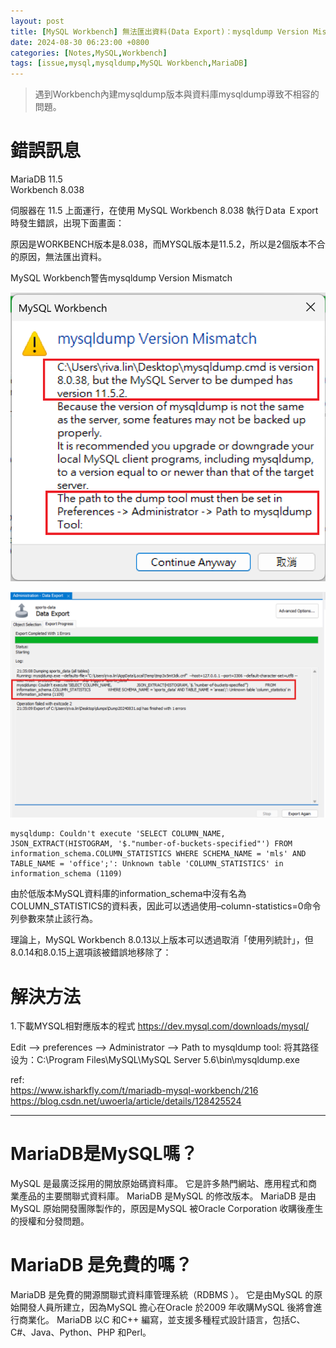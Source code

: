 ```yaml
---
layout: post
title: [MySQL Workbench] 無法匯出資料(Data Export)：mysqldump Version Mismatch。log:MySQL Workbench Database Export Error Unknown table column statistics in information schema 1109.
date: 2024-08-30 06:23:00 +0800
categories: [Notes,MySQL,Workbench]
tags: [issue,mysql,mysqldump,MySQL Workbench,MariaDB]
---
```



> 遇到Workbench內建mysqldump版本與資料庫mysqldump導致不相容的問題。

# 錯誤訊息

MariaDB 11.5        
Workbench 8.038          

伺服器在 11.5 上面運行，在使用 MySQL Workbench 8.038 執行Ｄata Ｅxport 時發生錯誤，出現下面畫面：

原因是WORKBENCH版本是8.038，而MYSQL版本是11.5.2，所以是2個版本不合的原因，無法匯出資料。


MySQL Workbench警告mysqldump Version Mismatch   

![](/assets/img/post/mysql-workbench-mysqldump-export-error.png)


![](/assets/img/post/mysql-workbench-mysqldump-export-error-log.png)
```
mysqldump: Couldn't execute 'SELECT COLUMN_NAME, JSON_EXTRACT(HISTOGRAM, '$."number-of-buckets-specified"') FROM information_schema.COLUMN_STATISTICS WHERE SCHEMA_NAME = 'mls' AND TABLE_NAME = 'office';': Unknown table 'COLUMN_STATISTICS' in information_schema (1109)
```

由於低版本MySQL資料庫的information_schema中沒有名為COLUMN_STATISTICS的資料表，因此可以透過使用–column-statistics=0命令列參數來禁止該行為。

理論上，MySQL Workbench 8.0.13以上版本可以透過取消「使用列統計」，但8.0.14和8.0.15上選項該被錯誤地移除了：


# 解決方法

1.下載MYSQL相對應版本的程式 
<https://dev.mysql.com/downloads/mysql/>


Edit --> preferences --> Administrator --> Path to mysqldump tool: 将其路径设为：C:\Program Files\MySQL\MySQL Server 5.6\bin\mysqldump.exe






ref:      
<https://www.isharkfly.com/t/mariadb-mysql-workbench/216>         
<https://blog.csdn.net/uwoerla/article/details/128425524>


---


# MariaDB是MySQL嗎？

MySQL 是最廣泛採用的開放原始碼資料庫。 它是許多熱門網站、應用程式和商業產品的主要關聯式資料庫。 MariaDB 是MySQL 的修改版本。 MariaDB 是由MySQL 原始開發團隊製作的，原因是MySQL 被Oracle Corporation 收購後產生的授權和分發問題。

# MariaDB 是免費的嗎？      

MariaDB 是免費的開源關聯式資料庫管理系統（RDBMS ）。 它是由MySQL 的原始開發人員所建立，因為MySQL 擔心在Oracle 於2009 年收購MySQL 後將會進行商業化。 MariaDB 以C 和C++ 編寫，並支援多種程式設計語言，包括C、C#、Java、Python、PHP 和Perl。